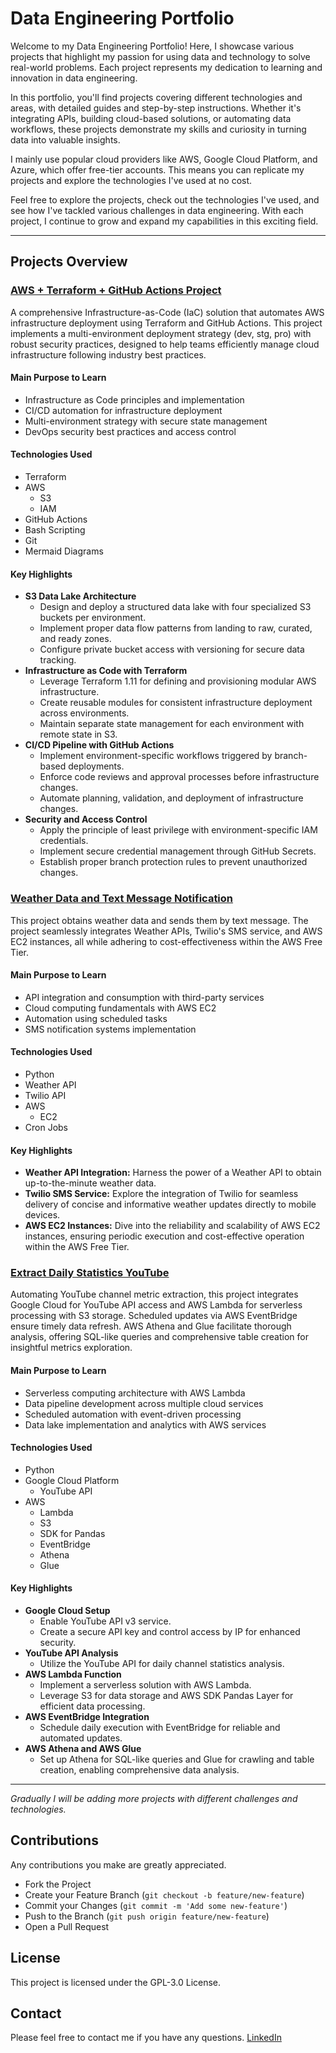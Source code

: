 # Data Engineering Portfolio
Welcome to my Data Engineering Portfolio! Here, I showcase various projects that highlight my passion for using data and technology to solve real-world problems. Each project represents my dedication to learning and innovation in data engineering.

In this portfolio, you'll find projects covering different technologies and areas, with detailed guides and step-by-step instructions. Whether it's integrating APIs, building cloud-based solutions, or automating data workflows, these projects demonstrate my skills and curiosity in turning data into valuable insights.

I mainly use popular cloud providers like AWS, Google Cloud Platform, and Azure, which offer free-tier accounts. This means you can replicate my projects and explore the technologies I've used at no cost.

Feel free to explore the projects, check out the technologies I've used, and see how I've tackled various challenges in data engineering. With each project, I continue to grow and expand my capabilities in this exciting field.

---
## Projects Overview

### [AWS + Terraform + GitHub Actions Project](https://github.com/rublaman/data-engineering-portfolio)
A comprehensive Infrastructure-as-Code (IaC) solution that automates AWS infrastructure deployment using Terraform and GitHub Actions. This project implements a multi-environment deployment strategy (dev, stg, pro) with robust security practices, designed to help teams efficiently manage cloud infrastructure following industry best practices.

#### Main Purpose to Learn
- Infrastructure as Code principles and implementation
- CI/CD automation for infrastructure deployment
- Multi-environment strategy with secure state management
- DevOps security best practices and access control

#### Technologies Used
- Terraform
- AWS
  - S3
  - IAM
- GitHub Actions
- Bash Scripting
- Git
- Mermaid Diagrams

#### Key Highlights
- **S3 Data Lake Architecture**
  - Design and deploy a structured data lake with four specialized S3 buckets per environment.
  - Implement proper data flow patterns from landing to raw, curated, and ready zones.
  - Configure private bucket access with versioning for secure data tracking.
- **Infrastructure as Code with Terraform**
  - Leverage Terraform 1.11 for defining and provisioning modular AWS infrastructure.
  - Create reusable modules for consistent infrastructure deployment across environments.
  - Maintain separate state management for each environment with remote state in S3.
- **CI/CD Pipeline with GitHub Actions**
  - Implement environment-specific workflows triggered by branch-based deployments.
  - Enforce code reviews and approval processes before infrastructure changes.
  - Automate planning, validation, and deployment of infrastructure changes.
- **Security and Access Control**
  - Apply the principle of least privilege with environment-specific IAM credentials.
  - Implement secure credential management through GitHub Secrets.
  - Establish proper branch protection rules to prevent unauthorized changes.


### [Weather Data and Text Message Notification](Text-message-notification-weather/guide.md)
This project obtains weather data and sends them by text message. The project seamlessly integrates Weather APIs, Twilio's SMS service, and AWS EC2 instances, all while adhering to cost-effectiveness within the AWS Free Tier.

#### Main Purpose to Learn
- API integration and consumption with third-party services
- Cloud computing fundamentals with AWS EC2
- Automation using scheduled tasks
- SMS notification systems implementation

#### Technologies Used
- Python
- Weather API
- Twilio API
- AWS
  - EC2
- Cron Jobs

#### Key Highlights
- **Weather API Integration:** Harness the power of a Weather API to obtain up-to-the-minute weather data.
- **Twilio SMS Service:** Explore the integration of Twilio for seamless delivery of concise and informative weather updates directly to mobile devices.
- **AWS EC2 Instances:** Dive into the reliability and scalability of AWS EC2 instances, ensuring periodic execution and cost-effective operation within the AWS Free Tier.

### [Extract Daily Statistics YouTube](Extract-daily-statistics-youtube/guide.md)
Automating YouTube channel metric extraction, this project integrates Google Cloud for YouTube API access and AWS Lambda for serverless processing with S3 storage. Scheduled updates via AWS EventBridge ensure timely data refresh. AWS Athena and Glue facilitate thorough analysis, offering SQL-like queries and comprehensive table creation for insightful metrics exploration.

#### Main Purpose to Learn
- Serverless computing architecture with AWS Lambda
- Data pipeline development across multiple cloud services
- Scheduled automation with event-driven processing
- Data lake implementation and analytics with AWS services

#### Technologies Used
- Python
- Google Cloud Platform
  - YouTube API
- AWS
  - Lambda
  - S3
  - SDK for Pandas
  - EventBridge
  - Athena
  - Glue

#### Key Highlights
- **Google Cloud Setup**
  - Enable YouTube API v3 service.
  - Create a secure API key and control access by IP for enhanced security.
- **YouTube API Analysis**
  - Utilize the YouTube API for daily channel statistics analysis.
- **AWS Lambda Function**
  - Implement a serverless solution with AWS Lambda.
  - Leverage S3 for data storage and AWS SDK Pandas Layer for efficient data processing.
- **AWS EventBridge Integration**
  - Schedule daily execution with EventBridge for reliable and automated updates.
- **AWS Athena and AWS Glue**
  - Set up Athena for SQL-like queries and Glue for crawling and table creation, enabling comprehensive data analysis.

---
*Gradually I will be adding more projects with different challenges and technologies.*

## Contributions
Any contributions you make are greatly appreciated.
- Fork the Project
- Create your Feature Branch (`git checkout -b feature/new-feature`)
- Commit your Changes (`git commit -m 'Add some new-feature'`)
- Push to the Branch (`git push origin feature/new-feature`)
- Open a Pull Request

## License
This project is licensed under the GPL-3.0 License.

## Contact
Please feel free to contact me if you have any questions.
[LinkedIn](https://www.linkedin.com/in/rublaman)
